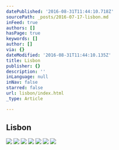```yaml
---
datePublished: '2016-08-31T11:44:10.718Z'
sourcePath: _posts/2016-07-17-lisbon.md
inFeed: true
authors: []
hasPage: true
keywords: []
author: []
via: {}
dateModified: '2016-08-31T11:44:10.135Z'
title: Lisbon
publisher: {}
description: ''
inLanguage: null
inNav: false
starred: false
url: lisbon/index.html
_type: Article

---
```

## Lisbon
![](https://imgflo.herokuapp.com/graph/vahj1ThiexotieMo/a5f773d98752a6e2f8ea2be226d7d8fe/croprotate.jpg?cropheight=3685&cropwidth=5493&degrees=0&input=https%3A%2F%2Fthe-grid-user-content.s3-us-west-2.amazonaws.com%2F01ebeb34-f9e7-4fc6-84ba-2e50a369c9b5.jpg&x=0&y=0)
![](https://imgflo.herokuapp.com/graph/vahj1ThiexotieMo/96bb9f19123f3cf96ae7f914a7378f29/croprotate.jpg?cropheight=3813&cropwidth=5718&degrees=0&input=https%3A%2F%2Fthe-grid-user-content.s3-us-west-2.amazonaws.com%2Fc26f462a-abb5-4eec-819f-eb778de798c2.jpg&x=0&y=0)
![](https://imgflo.herokuapp.com/graph/vahj1ThiexotieMo/ab93fcf6d63263e0c34ddd6afe26f3b2/croprotate.jpg?cropheight=3504&cropwidth=5529&degrees=0&input=https%3A%2F%2Fthe-grid-user-content.s3-us-west-2.amazonaws.com%2F7b421cef-3266-47c3-9f58-c2d6fa57cebd.jpg&x=0&y=0)
![](https://imgflo.herokuapp.com/graph/vahj1ThiexotieMo/d335005e903bd4a4f5fd302d9d99fcff/croprotate.jpg?cropheight=3953&cropwidth=4000&degrees=0&input=https%3A%2F%2Fthe-grid-user-content.s3-us-west-2.amazonaws.com%2Fc86b2afb-a47d-4e15-ad45-f1b3a8b905eb.jpg&x=0&y=0)
![](https://imgflo.herokuapp.com/graph/vahj1ThiexotieMo/54861b86a546058e895f224cba1d3f68/croprotate.jpg?cropheight=3841&cropwidth=5619&degrees=0&input=https%3A%2F%2Fthe-grid-user-content.s3-us-west-2.amazonaws.com%2F3c5903ae-c62e-4bb3-b6e0-94e7ca9a03a3.jpg&x=0&y=0)
![](https://the-grid-user-content.s3-us-west-2.amazonaws.com/c21818b5-8941-46d6-87d8-eab3c44748c0.jpg)
![](https://imgflo.herokuapp.com/graph/vahj1ThiexotieMo/1208d7d666ac7282c024ff20901fdf34/croprotate.jpg?cropheight=6000&cropwidth=4001&degrees=0&input=https%3A%2F%2Fthe-grid-user-content.s3-us-west-2.amazonaws.com%2Fefbb58b6-537f-479c-8217-7d574fd6705e.jpg&x=0&y=0)